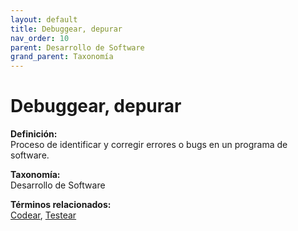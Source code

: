 ```yaml
---
layout: default
title: Debuggear, depurar
nav_order: 10
parent: Desarrollo de Software
grand_parent: Taxonomía
---
```


# Debuggear, depurar

**Definición:**  
Proceso de identificar y corregir errores o bugs en un programa de software.

**Taxonomía:**  
Desarrollo de Software

**Términos relacionados:**  
[Codear](https://maleniski.github.io/diccionario-angl-tec-mx/docs/taxonomia/desarrollo--de--software/codear.html), [Testear](https://maleniski.github.io/diccionario-angl-tec-mx/docs/taxonomia/desarrollo--de--software/testear.html)
